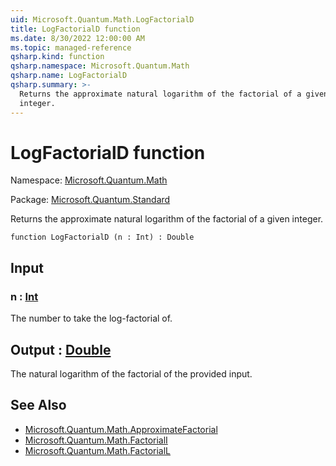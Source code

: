 ```yaml
---
uid: Microsoft.Quantum.Math.LogFactorialD
title: LogFactorialD function
ms.date: 8/30/2022 12:00:00 AM
ms.topic: managed-reference
qsharp.kind: function
qsharp.namespace: Microsoft.Quantum.Math
qsharp.name: LogFactorialD
qsharp.summary: >-
  Returns the approximate natural logarithm of the factorial of a given
  integer.
---
```


# LogFactorialD function

Namespace: [Microsoft.Quantum.Math](xref:Microsoft.Quantum.Math)

Package: [Microsoft.Quantum.Standard](https://nuget.org/packages/Microsoft.Quantum.Standard)


Returns the approximate natural logarithm of the factorial of a giveninteger.

```qsharp
function LogFactorialD (n : Int) : Double
```


## Input

### n : [Int](xref:microsoft.quantum.qsharp.valueliterals#int-literals)

The number to take the log-factorial of.



## Output : [Double](xref:microsoft.quantum.qsharp.valueliterals#double-literals)

The natural logarithm of the factorial of the provided input.

## See Also

- [Microsoft.Quantum.Math.ApproximateFactorial](xref:Microsoft.Quantum.Math.ApproximateFactorial)
- [Microsoft.Quantum.Math.FactorialI](xref:Microsoft.Quantum.Math.FactorialI)
- [Microsoft.Quantum.Math.FactorialL](xref:Microsoft.Quantum.Math.FactorialL)